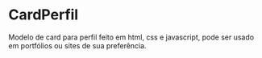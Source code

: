# CardPerfil
Modelo de card para perfil feito em html, css e javascript, pode ser usado em portfólios ou sites de sua preferência.

